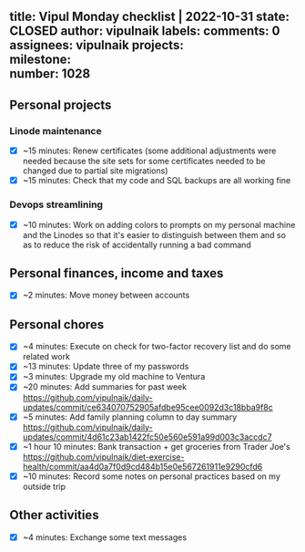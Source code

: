 title:	Vipul Monday checklist | 2022-10-31
state:	CLOSED
author:	vipulnaik
labels:	
comments:	0
assignees:	vipulnaik
projects:	
milestone:	
number:	1028
--
## Personal projects

### Linode maintenance

- [x] ~15 minutes: Renew certificates (some additional adjustments were needed because the site sets for some certificates needed to be changed due to partial site migrations)
- [x] ~15 minutes: Check that my code and SQL backups are all working fine

### Devops streamlining
- [x] ~10 minutes: Work on adding colors to prompts on my personal machine and the Linodes so that it's easier to distinguish between them and so as to reduce the risk of accidentally running a bad command

## Personal finances, income and taxes

- [x] ~2 minutes: Move money between accounts

## Personal chores

- [x] ~4 minutes: Execute on check for two-factor recovery list and do some related work
- [x] ~13 minutes: Update three of my passwords
- [x] ~3 minutes: Upgrade my old machine to Ventura
- [x] ~20 minutes: Add summaries for past week https://github.com/vipulnaik/daily-updates/commit/ce634070752905afdbe95cee0092d3c18bba9f8c
- [x] ~5 minutes: Add family planning column to day summary https://github.com/vipulnaik/daily-updates/commit/4d61c23ab1422fc50e560e591a99d003c3accdc7
- [x] ~1 hour 10 minutes: Bank transaction + get groceries from Trader Joe's https://github.com/vipulnaik/diet-exercise-health/commit/aa4d0a7f0d9cd484b15e0e567261911e9290cfd6
- [x] ~10 minutes: Record some notes on personal practices based on my outside trip 

## Other activities

- [x] ~4 minutes: Exchange some text messages
